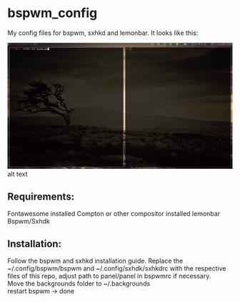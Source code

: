 # bspwm_config

My config files for bspwm, sxhkd and lemonbar. It looks like this:

![screenshot](https://raw.githubusercontent.com/soultice/bspwm_config/master/screenshot.jpeg)
alt text
## Requirements:

Fontawesome installed
Compton or other compositor installed
lemonbar
Bspwm/Sxhdk

## Installation:

Follow the bspwm and sxhkd installation guide. Replace the ~/.config/bspwm/bspwm and ~/.config/sxhdk/sxhkdrc with the respective files of this repo, adjust path to panel/panel in bspwmrc if necessary.  
Move the backgrounds folder to ~/.backgrounds  
restart bspwm -> done


